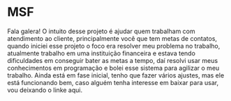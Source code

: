 # MSF
Fala galera!
O intuito desse projeto é ajudar quem trabalham com atendimento ao cliente, principalmente você que tem metas de contatos, quando iniciei esse projeto o foco era resolver meu problema no trabalho, atualmente trabalho em uma instituição financeira e estava tendo dificuldades em conseguir bater as metas a tempo, daí resolvi usar meus conhecimentos em programação e bolei esse sistema para agilizar o meu trabalho. Ainda está em fase inicial, tenho que fazer vários ajustes, mas ele está funcionando bem, caso alguém tenha interesse em baixar para usar, vou deixando o linke aqui.
